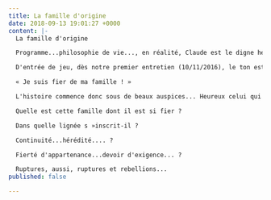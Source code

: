 ```yaml
---
title: La famille d'origine
date: 2018-09-13 19:01:27 +0000
content: |-
  La famille d'origine

  Programme...philosophie de vie..., en réalité, Claude est le digne héritier d'une lignée de créateurs, d'innovateurs, de chercheurs.

  D'entrée de jeu, dès notre premier entretien (10/11/2016), le ton est donné.

  « Je suis fier de ma famille ! »

  L'histoire commence donc sous de beaux auspices... Heureux celui qui peut fonder sa vie sur cette conviction (intime et profonde chez Claude)... !

  Quelle est cette famille dont il est si fier ?

  Dans quelle lignée s »inscrit-il ?

  Continuité...hérédité.... ?

  Fierté d'appartenance...devoir d'exigence... ?

  Ruptures, aussi, ruptures et rebellions...
published: false

---
```

